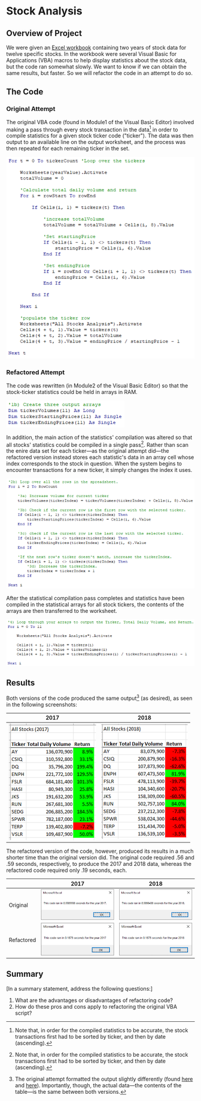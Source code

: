 # Stock Analysis

## Overview of Project
We were given an [Excel workbook](./resources/VBA_Challenge.xlsm) containing two years of stock data for twelve specific stocks. In the workbook were several Visual Basic for Applications (VBA) macros to help display statistics about the stock data, but the code ran somewhat slowly. We want to know if we can obtain the same results, but faster. So we will refactor the code in an attempt to do so.

## The Code

### Original Attempt
The original VBA code (found in Module1 of the Visual Basic Editor) involved making a pass through every stock transaction in the data[^1] in order to compile statistics for a given stock ticker code ("ticker"). The data was then output to an available line on the output worksheet, and the process was then repeated for each remaining ticker in the set.

[^1]: Note that, in order for the compiled statistics to be accurate, the stock transactions first had to be sorted by ticker, and then by date (ascending).

![Original attempt main-action loop](./resources/green_stocks_main-action_loop.png)

### Refactored Attempt
The code was rewritten (in Module2 of the Visual Basic Editor) so that the stock-ticker statistics could be held in arrays in RAM.

![ticker statistics arrays](./resources/VBA_Challenge_array_creation.png)

In addition, the main action of the statistics' compilation was altered so that all stocks' statistics could be compiled in a single pass[^1]. Rather than scan the enire data set for each ticker—as the original attempt did—the refactored version instead stores each statistic's data in an array cell whose index corresponds to the stock in question. When the system begins to encounter transactions for a new ticker, it simply changes the index it uses.

![Refactored attempt main-action loop](./resources/VBA_Challenge_main-action_loop.png)

After the statistical compilation pass completes and statistics have been compiled in the statistical arrays for all stock tickers, the contents of the arrays are then transferred to the worksheet.

![ticker statistics output loop](./resources/VBA_Challenge_output_loop.png)

## Results
Both versions of the code produced the same output[^2] (as desired), as seen in the following screenshots:

[^2]: The original attempt formatted the output slightly differently (found [here](./resources/green_stocks_2017.png) and [here](./resources/green_stocks_2018.png)). Importantly, though, the actual data—the contents of the table—is the same between both versions.

| 2017 | 2018 |
| --- | --- |
| ![2017 stock output](./resources/VBA_Challenge_2017.png) | ![2017 stock output](./resources/VBA_Challenge_2018.png) |

The refactored version of the code, however, produced its results in a much shorter time than the original version did. The original code required .56 and .59 seconds, respectively, to produce the 2017 and 2018 data, whereas the refactored code required only .19 seconds, each.

| | 2017 | 2018 |
| --- | --- | --- |
| Original | ![2017 original attempt](./resources/green_stocks_2017_timer.png) | ![2018 original attempt](./resources/green_stocks_2018_timer.png) |
| Refactored | ![2017 refactored](./resources/VBA_Challenge_2017_timer.png) | ![2018 refactored](./resources/VBA_Challenge_2018_timer.png) |

## Summary
[In a summary statement, address the following questions:]
1. What are the advantages or disadvantages of refactoring code?
2. How do these pros and cons apply to refactoring the original VBA script?

